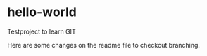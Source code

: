 # hello-world
Testproject to learn GIT

Here are some changes on the readme file to checkout branching.
